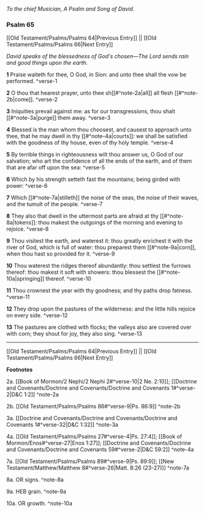 *To the chief Musician, A Psalm and Song of David.*

### Psalm 65

[[Old Testament/Psalms/Psalms 64|Previous Entry]]  ||  [[Old Testament/Psalms/Psalms 66|Next Entry]]

*David speaks of the blessedness of God's chosen—The Lord sends rain and good things upon the earth.*

**1**  Praise waiteth for thee, O God, in Sion: and unto thee shall the vow be performed. ^verse-1

**2**  O thou that hearest prayer, unto thee sh[[#^note-2a|all]] all flesh [[#^note-2b|come]]. ^verse-2

**3**  Iniquities prevail against me: as for our transgressions, thou shalt [[#^note-3a|purge]] them away. ^verse-3

**4**  Blessed is the man whom thou choosest, and causest to approach unto thee, that he may dwell in thy [[#^note-4a|courts]]: we shall be satisfied with the goodness of thy house, even of thy holy temple. ^verse-4

**5**  By terrible things in righteousness wilt thou answer us, O God of our salvation; who art the confidence of all the ends of the earth, and of them that are afar off upon the sea: ^verse-5

**6**  Which by his strength setteth fast the mountains; being girded with power: ^verse-6

**7**  Which [[#^note-7a|stilleth]] the noise of the seas, the noise of their waves, and the tumult of the people. ^verse-7

**8**  They also that dwell in the uttermost parts are afraid at thy [[#^note-8a|tokens]]: thou makest the outgoings of the morning and evening to rejoice. ^verse-8

**9**  Thou visitest the earth, and waterest it: thou greatly enrichest it with the river of God, which is full of water: thou preparest them [[#^note-9a|corn]], when thou hast so provided for it. ^verse-9

**10**  Thou waterest the ridges thereof abundantly: thou settlest the furrows thereof: thou makest it soft with showers: thou blessest the [[#^note-10a|springing]] thereof. ^verse-10

**11**  Thou crownest the year with thy goodness; and thy paths drop fatness. ^verse-11

**12**  They drop upon the pastures of the wilderness: and the little hills rejoice on every side. ^verse-12

**13**  The pastures are clothed with flocks; the valleys also are covered over with corn; they shout for joy, they also sing. ^verse-13


---
[[Old Testament/Psalms/Psalms 64|Previous Entry]]  ||  [[Old Testament/Psalms/Psalms 66|Next Entry]]


**Footnotes**


2a. [[Book of Mormon/2 Nephi/2 Nephi 2#^verse-10|2 Ne. 2:10]]; [[Doctrine and Covenants/Doctrine and Covenants/Doctrine and Covenants 1#^verse-2|D&C 1:2]] ^note-2a

2b. [[Old Testament/Psalms/Psalms 86#^verse-9|Ps. 86:9]] ^note-2b

3a. [[Doctrine and Covenants/Doctrine and Covenants/Doctrine and Covenants 1#^verse-32|D&C 1:32]] ^note-3a

4a. [[Old Testament/Psalms/Psalms 27#^verse-4|Ps. 27:4]]; [[Book of Mormon/Enos#^verse-27|Enos 1:27]]; [[Doctrine and Covenants/Doctrine and Covenants/Doctrine and Covenants 59#^verse-2|D&C 59:2]] ^note-4a

7a. [[Old Testament/Psalms/Psalms 89#^verse-9|Ps. 89:9]]; [[New Testament/Matthew/Matthew 8#^verse-26|Matt. 8:26 (23-27)]] ^note-7a

8a. OR signs. ^note-8a

9a. HEB grain. ^note-9a

10a. OR growth. ^note-10a